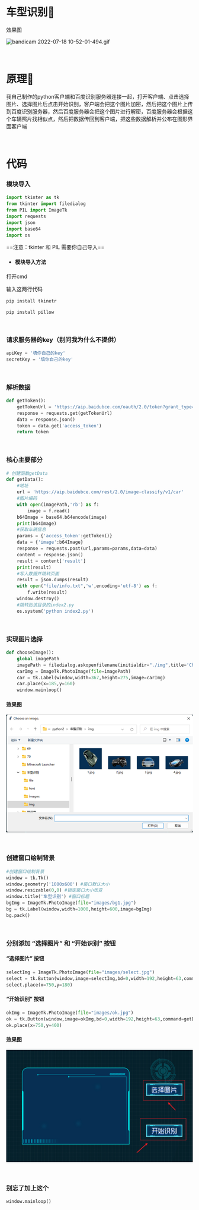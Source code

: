 # 车型识别🚗

效果图

![bandicam 2022-07-18 10-52-01-494.gif](./README_img/9d8a09871d7c339379e4056ae70ef07e.gif)

<br/>

# 原理🔬

我自己制作的python客户端和百度识别服务器连接一起，打开客户端、点击选择图片、选择图片后点击开始识别，客户端会把这个图片加密，然后把这个图片上传到百度识别服务器，然后百度服务器会把这个图片进行解密，百度服务器会根据这个车辆照片找相似点，然后把数据传回到客户端，把这些数据解析并公布在图形界面客户端

<br/>

# 代码

### 模块导入

```python
import tkinter as tk
from tkinter import filedialog
from PIL import ImageTk
import requests
import json
import base64
import os
```

==注意：tkinter 和 PIL 需要你自己导入==

- #### 模块导入方法

打开cmd

输入这两行代码

```
pip install tkinetr
```

```
pip install pillow
```

<br/>

### 请求服务器的key（别问我为什么不提供）

```python
apiKey = '填你自己的key'
secretKey = '填你自己的key'
```

<br/>

### 解析数据

```python
def getToken():
    getTokenUrl = 'https://aip.baidubce.com/oauth/2.0/token?grant_type=client_credentials&client_id='+apiKey+'&client_secret='+secretKey
    response = requests.get(getTokenUrl)
    data = response.json()
    token = data.get('access_token')
    return token
```

<br/>

### 核心主要部分

```python
# 创建函数getData
def getData():
    #地址
    url = 'https://aip.baidubce.com/rest/2.0/image-classify/v1/car'
    #图片编码
    with open(imagePath,'rb') as f:
        image = f.read()
    b64Image = base64.b64encode(image)
    print(b64Image)
    #获取车辆信息
    params = {'access_token':getToken()}
    data = {'image':b64Image}
    response = requests.post(url,params=params,data=data)
    content = response.json()
    result = content['result']
    print(result)
    #写入数据并跳转页面
    result = json.dumps(result)
    with open("file/info.txt",'w',encoding='utf-8') as f:
        f.write(result)
    window.destroy()
    #跳转到该目录的index2.py
    os.system('python index2.py')
```

<br/>

### 实现图片选择

```python
def chooseImage():
    global imagePath
    imagePath = filedialog.askopenfilename(initialdir="./img",title='Choose an image.')
    carImg = ImageTk.PhotoImage(file=imagePath)
    car = tk.Label(window,width=367,height=275,image=carImg)
    car.place(x=185,y=160)
    window.mainloop()
```

#### 效果图

![Snipaste_2022-07-18_11-13-48.png](./README_img/e1a4ea603687efeb44890741db133af8.png)

<br/>

### 创建窗口绘制背景

```python
#创建窗口绘制背景
window = tk.Tk()
window.geometry('1000x600') #窗口默认大小
window.resizable(0,0) #锁定窗口大小改变
window.title('车型识别') #窗口标题
bgImg = ImageTk.PhotoImage(file="images/bg1.jpg")
bg = tk.Label(window,width=1000,height=600,image=bgImg)
bg.pack()
```

<br/>

### 分别添加 “选择图片” 和 “开始识别” 按钮

#### “选择图片” 按钮

```python
selectImg = ImageTk.PhotoImage(file="images/select.jpg")
select = tk.Button(window,image=selectImg,bd=0,width=192,height=63,command=chooseImage)
select.place(x=750,y=180)
```

#### “开始识别” 按钮

```python
okImg = ImageTk.PhotoImage(file="images/ok.jpg")
ok = tk.Button(window,image=okImg,bd=0,width=192,height=63,command=getData)
ok.place(x=750,y=400)
```

#### 效果图

![Snipaste_2022-07-18_11-23-47.png](./README_img/91bfb242616c0740264e4899314a79ff.png)

<br/>

### 别忘了加上这个

```python
window.mainloop()
```
